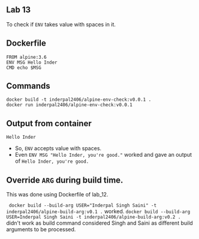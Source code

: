 ## Lab 13
To check if `ENV` takes value with spaces in it.

## Dockerfile
```
FROM alpine:3.6
ENV MSG Hello Inder
CMD echo $MSG
```

## Commands
```
docker build -t inderpal2406/alpine-env-check:v0.0.1 .
docker run inderpal2406/alpine-env-check:v0.0.1
```

## Output from container
```
Hello Inder
```

* So, `ENV` accepts value with spaces.
* Even `ENV MSG "Hello Inder, you're good."` worked and gave an output of `Hello Inder, you're good.`

## Override `ARG` during build time.
This was done using Dockerfile of lab_12.

` docker build --build-arg USER="Inderpal Singh Saini" -t inderpal2406/alpine-build-arg:v0.1 .` worked.
`docker build --build-arg USER=Inderpal Singh Saini -t inderpal2406/alpine-build-arg:v0.2 .` didn't work as build command considered Singh and Saini as different build arguments to be processed.
